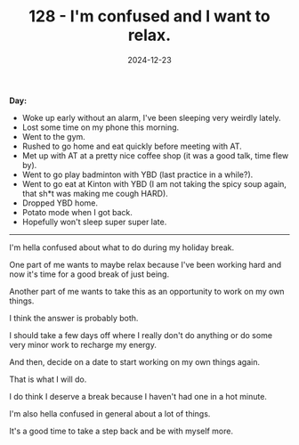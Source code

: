 ﻿---
title: 128 - I'm confused and I want to relax.
date: 2024-12-23
categories: ["daily"]
tags: posts

---
**Day:** 

- Woke up early without an alarm, I've been sleeping very weirdly lately.
- Lost some time on my phone this morning.
- Went to the gym.
- Rushed to go home and eat quickly before meeting with AT.
- Met up with AT at a pretty nice coffee shop (it was a good talk, time flew by).
- Went to go play badminton with YBD (last practice in a while?).
- Went to go eat at Kinton with YBD (I am not taking the spicy soup again, that sh*t was making me cough HARD).
- Dropped YBD home.
- Potato mode when I got back.
- Hopefully won't sleep super super late.
---
I'm hella confused about what to do during my holiday break.

One part of me wants to maybe relax because I've been working hard and now it's time for a good break of just being.

Another part of me wants to take this as an opportunity to work on my own things.

I think the answer is probably both.

I should take a few days off where I really don't do anything or do some very minor work to recharge my energy.

And then, decide on a date to start working on my own things again.

That is what I will do.

I do think I deserve a break because I haven't had one in a hot minute.

I'm also hella confused in general about a lot of things.

It's a good time to take a step back and be with myself more.
